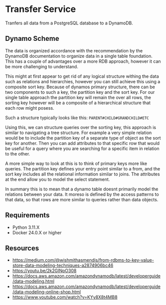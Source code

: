 # Transfer Service

Tranfers all data from a PostgreSQL database to a DynamoDB.

## Dynamo Scheme

The data is organized accordance with the recommendation by the DynamoDB 
documentation to organize data in a single table foundation. This has a couple
of advantages over a more RDB approach, however it can be more challenging to 
understand.

This might at first appear to get rid of any logical structure withing the data
such as relations and hierarchies, however you can still achieve this using a
composite sort key. Because of dynamos primary structure, there can be two 
components to such a key, the partition key and the sort key. For our single 
table approach the partition key will remain the over all rows, the sorting key
however will be a composite of a hierarchical structure that each row might 
posess.

Such a structure typically looks like this: ``` PARENT#CHILD#GRANDCHILD#ETC ```

Using this, we can structure queries over the sorting key, this approach is
similar to navigating a tree structure. For example a very simple relation
would be to include the partition key of a separate type of object as the sort
key for another. Then you can add attributes to that specific row that would be
useful for a query where you are searching for a specific item in relation to
the other.

A more simple way to look at this is to think of primary keys more like 
queries. The partition key defines your entry point similar to a from, and the
sort key includes all the relational information similar to joins. The
attributes at the end allow you to model the select statement.

In summary this is to mean that a dynamo table doesnt primarily model the
relations between your data. It moreso is defined by the access patterns to 
that data, so that rows are more similar to queries rather than data objects.

## Requirements

- Python 3.11.X
- Docker 24.0.X or higher

## Resources

- https://medium.com/@wishmithasmendis/from-rdbms-to-key-value-store-data-modeling-techniques-a2874906bc46
- https://youtu.be/2k2GINpO308
- https://docs.aws.amazon.com/amazondynamodb/latest/developerguide/data-modeling.html
- https://docs.aws.amazon.com/amazondynamodb/latest/developerguide/data-modeling-online-shop.html
- https://www.youtube.com/watch?v=KYy8X8t4MB8